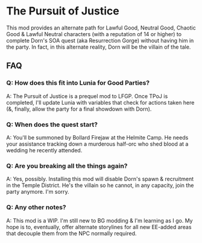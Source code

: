 # The Pursuit of Justice

This mod provides an alternate path for Lawful Good, Neutral Good, Chaotic Good & Lawful Neutral characters (with a reputation of 14 or higher) to complete Dorn's SOA quest (aka Resurrection Gorge) without having him in the party. In fact, in this alternate reality, Dorn will be the villain of the tale.

## FAQ
### Q: How does this fit into Lunia for Good Parties?

A: The Pursuit of Justice is a prequel mod to LFGP. Once TPoJ is completed, I'll update Lunia with variables that check for actions taken here (&, finally, allow the party for a final showdown with Dorn). 

### Q: When does the quest start?

A: You'll be summoned by Bollard Firejaw at the Helmite Camp. He needs your assistance tracking down a murderous half-orc who shed blood at a wedding he recently attended. 

### Q: Are you breaking all the things again?

A: Yes, possibly. Installing this mod will disable Dorn's spawn & recruitment in the Temple District. He's the villain so he cannot, in any capacity, join the party anymore. I'm sorry.

### Q: Any other notes?

A: This mod is a WIP. I'm still new to BG modding & I'm learning as I go. My hope is to, eventually, offer alternate storylines for all new EE-added areas that decouple them from the NPC normally required. 

